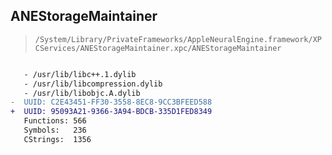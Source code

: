 ## ANEStorageMaintainer

> `/System/Library/PrivateFrameworks/AppleNeuralEngine.framework/XPCServices/ANEStorageMaintainer.xpc/ANEStorageMaintainer`

```diff

   - /usr/lib/libc++.1.dylib
   - /usr/lib/libcompression.dylib
   - /usr/lib/libobjc.A.dylib
-  UUID: C2E43451-FF30-3558-8EC8-9CC3BFEED588
+  UUID: 95093A21-9366-3A94-BDCB-335D1FED8349
   Functions: 566
   Symbols:   236
   CStrings:  1356

```
